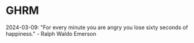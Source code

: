 # GHRM

2024-03-09: "For every minute you are angry you lose sixty seconds of happiness." - Ralph Waldo Emerson